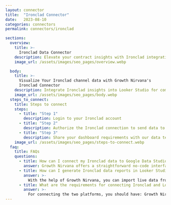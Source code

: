 ```yaml
---
layout: connector
title:  "Ironclad Connector"
date:   2023-08-10
categories: connectors
permalink: connectors/ironclad

sections:
  overview:
    title: >-
      Ironclad Data Connector
    description: Elevate your contract insights with Ironclad integration. Seamlessly merge contract data from Ironclad with Looker Studio's analytical capabilities, unlocking insights that drive contract management strategies, compliance tracking, and operational excellence.
    image_url: /assets/images/seo_pages/overview.webp

  body:
    title: >-
      Visualize Your Ironclad channel data with Growth Nirvana's
      Ironclad Connector
    description: Integrate Ironclad insights into Looker Studio for comprehensive contract analytics that guide your legal and operational decisions.
    image_url: /assets/images/seo_pages/body.webp
  steps_to_connect:
    title: Steps to connect
    steps:
      - title: "Step 1"
        description: Login to your Ironclad account
      - title: "Step 2"
        description: Authorize the Ironclad connection to send data to Growth Nirvana
      - title: "Step 3"
        description: Share your dashboard requirements with our data team. We will build the report for you.
    image_url: /assets/images/seo_pages/steps-to-connect.webp
  faq:
    title: FAQs
    questions:
      - title: How can I connect my Ironclad data to Google Data Studio/Looker Studio?
        answer: Growth Nirvana offers a straightforward no-code interface to connect to Ironclad data sources.
      - title: How can I generate Ironclad data reports in Looker Studio?
        answer: >-
          With the help of Growth Nirvana, you can import live data from Ironclad into Looker Studio. These data can be viewed in charts, tables, and dashboards to generate branded reports that can be shared instantly.
      - title: What are the requirements for connecting Ironclad and Looker Studio?
        answer: >-
          For connecting the two platforms, you should have: Growth Nirvana Account and Ironclad Ads Account
---
```

